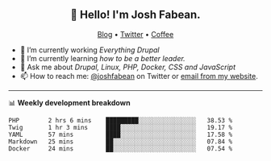<h2 align="center">👋 Hello! I'm Josh Fabean.</h2>
<p align="center">
  <a href="https://joshfabean.com">Blog</a> •
  <a href="https://twitter.com/fabean">Twitter</a> •
  <a href="https://www.buymeacoffee.com/LSxne6Yr4">Coffee</a>
</p>

- 🔭 I’m currently working *Everything Drupal*
- 🌱 I’m currently learning *how to be a better leader.*
- 💬 Ask me about *Drupal, Linux, PHP, Docker, CSS and JavaScript*
- 📫 How to reach me: [@joshfabean](https://twitter.com/joshfabean) on Twitter or [email from my website](https://joshfabean.com).

-------

📊 **Weekly development breakdown**
<!--START_SECTION:waka-->
```text
PHP        2 hrs 6 mins    █████████░░░░░░░░░░░░░░░░   38.53 % 
Twig       1 hr 3 mins     ████░░░░░░░░░░░░░░░░░░░░░   19.17 % 
YAML       57 mins         ████░░░░░░░░░░░░░░░░░░░░░   17.58 % 
Markdown   25 mins         ██░░░░░░░░░░░░░░░░░░░░░░░   07.84 % 
Docker     24 mins         ██░░░░░░░░░░░░░░░░░░░░░░░   07.54 %
```
<!--END_SECTION:waka-->

<!--
**fabean/fabean** is a ✨ _special_ ✨ repository because its `README.md` (this file) appears on your GitHub profile.

Here are some ideas to get you started:

- 🔭 I’m currently working on ...
- 🌱 I’m currently learning ...
- 👯 I’m looking to collaborate on ...
- 🤔 I’m looking for help with ...
- 💬 Ask me about ...
- 📫 How to reach me: ...
- 😄 Pronouns: ...
- ⚡ Fun fact: ...
-->
